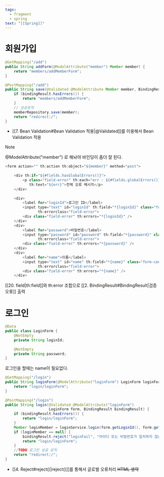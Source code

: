 ```yaml
---
tags:
  - fragment
  - spring
text: "[[Spring]]"
---
```

# 회원가입

```java title:"add Controller" hl:2
@GetMapping("/add")  
public String addForm(@ModelAttribute("member") Member member) {  
    return "members/addMemberForm";  
}  
  
@PostMapping("/add")  
public String save(@Validated @ModelAttribute Member member, BindingResult bindingResult) {  
    if (bindingResult.hasErrors()) {  
        return "members/addMemberForm";  
    }  
    // 성공로직  
    memberRepository.save(member);  
    return "redirect:/";  
}
```
- [[7. Bean Validation#Bean Validation 적용|@Validated]]를 이용해서 Bean Validation 적용

> [!note] 
> @ModelAttribute("member") 로 해놔야 바인딩이 좀더 잘 된다.

```java title:"addMemberForm.HTML"
<form action="" th:action th:object="${member}" method="post">  
  
    <div th:if="${#fields.hasGlobalErrors()}">  
        <p class="field-error" th:each="err : ${#fields.globalErrors()}" 
	       th:text="${err}">전체 오류 메시지</p>  
    </div>  
  
    <div>  
        <label for="loginId">로그인 ID</label>  
        <input type="text" id="loginId" th:field="*{loginId}" class="form-control"  
               th:errorclass="field-error">  
        <div class="field-error" th:errors="*{loginId}" />  
    </div>  
    <div>  
        <label for="password">비밀번호</label>  
        <input type="password" id="password" th:field="*{password}" class="form-control"  
               th:errorclass="field-error">  
        <div class="field-error" th:errors="*{password}" />  
    </div>  
    <div>  
        <label for="name">이름</label>  
        <input type="text" id="name" th:field="*{name}" class="form-control"  
               th:errorclass="field-error">  
        <div class="field-error" th:errors="*{name}" />  
    </div>
```
[[20. field|th:field]]와 th:error 조합으로 [[2. BindingResult#BindingResult|검증오류]] 출력
# 로그인
```java
@Data  
public class LoginForm {  
    @NotEmpty  
    private String loginId;  
  
    @NotEmpty  
    private String password;  
}
```
로그인을 할때는 name이 필요없다.

```java title:"Login Controller"
@GetMapping("/login")  
public String loginForm(@ModelAttribute("loginForm") LoginForm loginForm) {  
    return "login/loginForm";  
}  
  
@PostMapping("/login")  
public String login(@Validated @ModelAttribute("loginForm") 
					LoginForm form, BindingResult bindingResult) {  
    if (bindingResult.hasErrors()) {  
        return "login/loginForm";  
    }    
    Member loginMember = loginService.login(form.getLoginId(), form.getPassword());  
    if (loginMember == null) {  
        bindingResult.reject("loginFail", "아이디 또는 비밀번호가 일치하지 않습니다.");  
        return "login/loginForm";  
    }  
    //TODO 로그인 성공 로직  
    return "redirect:/";  
}
```
- [[4. Reject#reject()|reject()]]를 통해서 글로벌 오류처리
~~HTML 생략~~









